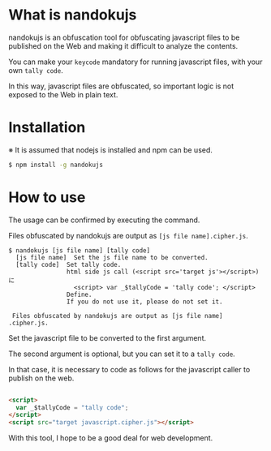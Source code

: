 # What is nandokujs

nandokujs is an obfuscation tool for obfuscating javascript files to be published on the Web and making it difficult to analyze the contents.

You can make your `keycode` mandatory for running javascript files, with your own `tally code`.

In this way, javascript files are obfuscated, so important logic is not exposed to the Web in plain text.

# Installation

※ It is assumed that nodejs is installed and npm can be used.

```sh
$ npm install -g nandokujs
```

# How to use

The usage can be confirmed by executing the command.

Files obfuscated by nandokujs are output as `[js file name].cipher.js`.

```
$ nandokujs [js file name] [tally code]
  [js file name]  Set the js file name to be converted.
  [tally code]  Set tally code.
                html side js call (<script src='target js'></script>)に
                  <script> var _$tallyCode = 'tally code'; </script>
                Define.
                If you do not use it, please do not set it.

 Files obfuscated by nandokujs are output as [js file name] .cipher.js.

```

Set the javascript file to be converted to the first argument.

The second argument is optional, but you can set it to a `tally code`.

In that case, it is necessary to code as follows for the javascript caller to publish on the web.

```html

<script>
  var _$tallyCode = "tally code";
</script>
<script src="target javascript.cipher.js"></script>

```

With this tool, I hope to be a good deal for web development.
